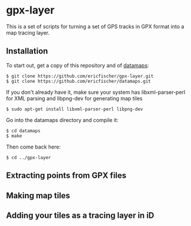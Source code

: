 gpx-layer
=========

This is a set of scripts for turning a set of GPS tracks in GPX format
into a map tracing layer.

Installation
------------

To start out, get a copy of this repository and of
[datamaps](https://github.com/ericfischer/datamaps):

    $ git clone https://github.com/ericfischer/gpx-layer.git
    $ git clone https://github.com/ericfischer/datamaps.git

If you don't already have it, make sure your system has
libxml-parser-perl for XML parsing and libpng-dev for generating
map tiles

    $ sudo apt-get install libxml-parser-perl libpng-dev

Go into the datamaps directory and compile it:

    $ cd datamaps
    $ make

Then come back here:

    $ cd ../gpx-layer

Extracting points from GPX files
--------------------------------


Making map tiles
----------------


Adding your tiles as a tracing layer in iD
------------------------------------------
